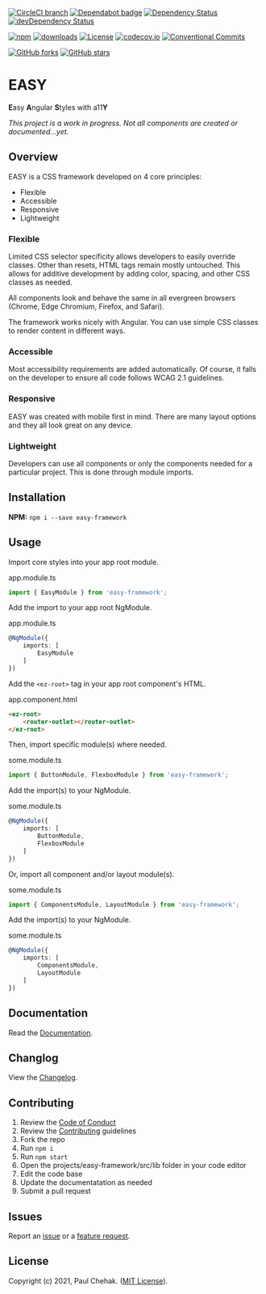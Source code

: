 [![CircleCI branch](https://img.shields.io/circleci/project/github/richpauly13/easy/master.svg?label=circleci)](https://circleci.com/gh/richpauly13/easy) [![Dependabot badge](https://api.dependabot.com/badges/status?host=github&repo=richpauly13/easy)](https://dependabot.com) [![Dependency Status](https://david-dm.org/richpauly13/easy.svg)](https://david-dm.org/richpauly13/easy) [![devDependency Status](https://david-dm.org/richpauly13/easy/dev-status.svg)](https://david-dm.org/richpauly13/easy?type=dev)

[![npm](https://img.shields.io/npm/v/easy-framework.svg)](https://www.npmjs.com/package/easy-framework) [![downloads](https://badgen.net/npm/dt/easy-framework)](https://www.npmjs.com/package/easy-framework) [![License](https://img.shields.io/badge/license-MIT-brightgreen.svg)](https://github.com/richpauly13/easy/blob/master/LICENSE) [![codecov.io](https://codecov.io/github/richpauly13/easy/coverage.svg?branch=master)](https://codecov.io/github/richpauly13/easy?branch=master) [![Conventional Commits](https://img.shields.io/badge/Conventional%20Commits-1.0.0-brightgreen.svg)](https://conventionalcommits.org)

[![GitHub forks](https://img.shields.io/github/forks/richpauly13/easy.svg?style=social&label=Fork)](https://github.com/richpauly13/easy/fork) [![GitHub stars](https://img.shields.io/github/stars/richpauly13/easy.svg?style=social&label=Star)](https://github.com/richpauly13/easy)

# EASY

**E**asy **A**ngular **S**tyles with a11**Y**

_This project is a work in progress. Not all components are created or documented...yet._

## Overview

EASY is a CSS framework developed on 4 core principles:

-   Flexible
-   Accessible
-   Responsive
-   Lightweight

### Flexible

Limited CSS selector specificity allows developers to easily override classes. Other than resets, HTML tags remain mostly untouched. This allows for additive development by adding color, spacing, and other CSS classes as needed.

All components look and behave the same in all evergreen browsers (Chrome, Edge Chromium, Firefox, and Safari).

The framework works nicely with Angular. You can use simple CSS classes to render content in different ways.

### Accessible

Most accessibility requirements are added automatically. Of course, it falls on the developer to ensure all code follows WCAG 2.1 guidelines.

### Responsive

EASY was created with mobile first in mind. There are many layout options and they all look great on any device.

### Lightweight

Developers can use all components or only the components needed for a particular project. This is done through module imports.

## Installation

**NPM:** `npm i --save easy-framework`

## Usage

Import core styles into your app root module.

app.module.ts

```ts
import { EasyModule } from 'easy-framework';
```

Add the import to your app root NgModule.

app.module.ts

```ts
@NgModule({
    imports: [
        EasyModule
    ]
})
```

Add the `<ez-root>` tag in your app root component's HTML.

app.component.html

```html
<ez-root>
    <router-outlet></router-outlet>
</ez-root>
```

Then, import specific module(s) where needed.

some.module.ts

```ts
import { ButtonModule, FlexboxModule } from 'easy-framework';
```

Add the import(s) to your NgModule.

some.module.ts

```ts
@NgModule({
    imports: [
        ButtonModule,
        FlexboxModule
    ]
})
```

Or, import all component and/or layout module(s).

some.module.ts

```ts
import { ComponentsModule, LayoutModule } from 'easy-framework';
```

Add the import(s) to your NgModule.

some.module.ts

```ts
@NgModule({
    imports: [
        ComponentsModule,
        LayoutModule
    ]
})
```

## Documentation

Read the [Documentation](https://richpauly13.github.io/easy/).

## Changlog

View the [Changelog](https://github.com/richpauly13/easy/blob/master/projects/easy-framework/CHANGELOG.md).

## Contributing

1. Review the [Code of Conduct](https://github.com/richpauly13/easy/blob/master/CODE_OF_CONDUCT.md)
1. Review the [Contributing](https://github.com/richpauly13/easy/blob/master/CONTRIBUTING.md) guidelines
1. Fork the repo
1. Run `npm i`
1. Run `npm start`
1. Open the projects/easy-framework/src/lib folder in your code editor
1. Edit the code base
1. Update the documentatation as needed
1. Submit a pull request

## Issues

Report an [issue](https://github.com/richpauly13/easy/issues/new?template=bug_report.md) or a [feature request](https://github.com/richpauly13/easy/issues/new?template=feature_request.md).

## License

Copyright (c) 2021, Paul Chehak. ([MIT License](https://github.com/richpauly13/easy/blob/master/LICENSE.md)).
